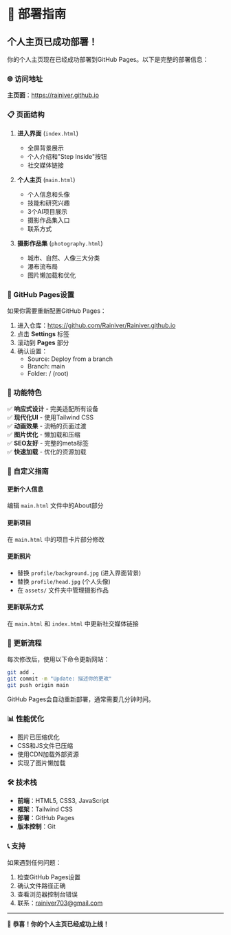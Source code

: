 # 🚀 部署指南

## 个人主页已成功部署！

你的个人主页现在已经成功部署到GitHub Pages。以下是完整的部署信息：

### 🌐 访问地址
**主页面**：https://rainiver.github.io

### 📋 页面结构

1. **进入界面** (`index.html`)
   - 全屏背景展示
   - 个人介绍和"Step Inside"按钮
   - 社交媒体链接

2. **个人主页** (`main.html`)
   - 个人信息和头像
   - 技能和研究兴趣
   - 3个AI项目展示
   - 摄影作品集入口
   - 联系方式

3. **摄影作品集** (`photography.html`)
   - 城市、自然、人像三大分类
   - 瀑布流布局
   - 图片懒加载和优化

### 🔧 GitHub Pages设置

如果你需要重新配置GitHub Pages：

1. 进入仓库：https://github.com/Rainiver/Rainiver.github.io
2. 点击 **Settings** 标签
3. 滚动到 **Pages** 部分
4. 确认设置：
   - Source: Deploy from a branch
   - Branch: main
   - Folder: / (root)

### 📱 功能特色

✅ **响应式设计** - 完美适配所有设备  
✅ **现代化UI** - 使用Tailwind CSS  
✅ **动画效果** - 流畅的页面过渡  
✅ **图片优化** - 懒加载和压缩  
✅ **SEO友好** - 完整的meta标签  
✅ **快速加载** - 优化的资源加载  

### 🎨 自定义指南

#### 更新个人信息
编辑 `main.html` 文件中的About部分

#### 更新项目
在 `main.html` 中的项目卡片部分修改

#### 更新照片
- 替换 `profile/background.jpg` (进入界面背景)
- 替换 `profile/head.jpg` (个人头像)
- 在 `assets/` 文件夹中管理摄影作品

#### 更新联系方式
在 `main.html` 和 `index.html` 中更新社交媒体链接

### 🔄 更新流程

每次修改后，使用以下命令更新网站：

```bash
git add .
git commit -m "Update: 描述你的更改"
git push origin main
```

GitHub Pages会自动重新部署，通常需要几分钟时间。

### 📊 性能优化

- 图片已压缩优化
- CSS和JS文件已压缩
- 使用CDN加载外部资源
- 实现了图片懒加载

### 🛠️ 技术栈

- **前端**：HTML5, CSS3, JavaScript
- **框架**：Tailwind CSS
- **部署**：GitHub Pages
- **版本控制**：Git

### 📞 支持

如果遇到任何问题：

1. 检查GitHub Pages设置
2. 确认文件路径正确
3. 查看浏览器控制台错误
4. 联系：rainiver703@gmail.com

---

🎉 **恭喜！你的个人主页已经成功上线！**
